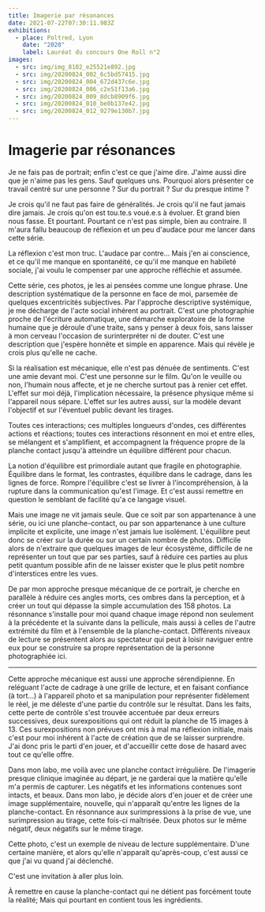 ```yaml
---
title: Imagerie par résonances
date: 2021-07-22T07:30:11.983Z
exhibitions:
  - place: Poltred, Lyon
    date: "2020"
    label: Lauréat du concours One Roll n°2
images:
  - src: img/img_8102_e25521e892.jpg
  - src: img/20200824_002_6c5bd57415.jpg
  - src: img/20200824_004_672d437c6e.jpg
  - src: img/20200824_006_c2e51f13a6.jpg
  - src: img/20200824_009_8dcb8909f6.jpg
  - src: img/20200824_010_be0b137e42.jpg
  - src: img/20200824_012_9279e130b7.jpg
---
```

# Imagerie par résonances

Je ne fais pas de portrait; enfin c'est ce que j'aime dire. J'aime aussi dire que je n'aime pas les gens. Sauf quelques uns. Pourquoi alors présenter ce travail centré sur une personne ? Sur du portrait ? Sur du presque intime ?

Je crois qu'il ne faut pas faire de généralités. Je crois qu'il ne faut jamais dire jamais. Je crois qu'on est tou.te.s voué.e.s à évoluer. Et grand bien nous fasse. 
Et pourtant. Pourtant ce n'est pas simple, bien au contraire. Il m'aura fallu beaucoup de réflexion et un peu d'audace pour me lancer dans cette série. 

La réflexion c'est mon truc. L'audace par contre... Mais j'en ai conscience, et ce qu'il me manque en spontanéité, ce qu'il me manque en habileté sociale, j'ai voulu le compenser par une approche réfléchie et assumée.

Cette série, ces photos, je les ai pensées comme une longue phrase. Une description systématique de la personne en face de moi, parsemée de quelques excentricités subjectives. Par l'approche descriptive systémique, je me décharge de l'acte social inhérent au portrait. C'est une photographie proche de l'écriture automatique, une démarche exploratoire de la forme humaine que je déroule d'une traite, sans y penser à deux fois, sans laisser à mon cerveau l'occasion de surinterpréter ni de douter. C'est une description que j'espère honnête et simple en apparence.
Mais qui révèle je crois plus qu'elle ne cache.

Si la réalisation est mécanique, elle n'est pas dénuée de sentiments. C'est une amie devant moi. C'est une personne sur le film. Qu'on le veuille ou non, l'humain nous affecte, et je ne cherche surtout pas à renier cet effet. L'effet sur moi déjà, l'implication nécessaire, la présence physique même si l'appareil nous sépare. L'effet sur les autres aussi, sur la modèle devant l'objectif et sur l'éventuel public devant les tirages.

Toutes ces interactions; ces multiples longueurs d'ondes, ces différentes actions et réactions; toutes ces interactions résonnent en moi et entre elles, se mélangent et s'amplifient, et accompagnent la fréquence propre de la planche contact jusqu'à atteindre un équilibre différent pour chacun. 

La notion d'équilibre est primordiale autant que fragile en photographie. Équilibre dans le format, les contrastes, équilibre dans le cadrage, dans les lignes de force. Rompre l'équilibre c'est se livrer à l'incompréhension, à la rupture dans la communication qu'est l'image. Et c'est aussi remettre en question le semblant de facilité qu'a ce langage visuel. 

Mais une image ne vit jamais seule. Que ce soit par son appartenance à une série, ou ici une planche-contact, ou par son appartenance à une culture implicite et explicite, une image n'est jamais lue isolément. L'équilibre peut donc se créer sur la durée ou sur un certain nombre de photos. Difficile alors de n'extraire que quelques images de leur écosystème, difficile de ne représenter un tout que par ses parties, sauf à réduire ces parties au plus petit quantum possible afin de ne laisser exister que le plus petit nombre d'interstices entre les vues.

De par mon approche presque mécanique de ce portrait, je cherche en parallèle à réduire ces angles morts, ces ombres dans la perception, et à créer un tout qui dépasse la simple accumulation des 158 photos. La résonnance s'installe pour moi quand chaque image répond non seulement à la précédente et la suivante dans la pellicule, mais aussi à celles de l'autre extrémité du film et à l'ensemble de la planche-contact. Différents niveaux de lecture se présentent alors au spectateur qui peut à loisir naviguer entre eux pour se construire sa propre représentation de la personne photographiée ici.

***

Cette approche mécanique est aussi une approche sérendipienne. En reléguant l'acte de cadrage à une grille de lecture, et en faisant confiance (à tort...) à l'appareil photo et sa manipulation pour représenter fidèlement le réel, je me déleste d'une partie du contrôle sur le résultat. Dans les faits, cette perte de contrôle s'est trouvée accentuée par deux erreurs successives, deux surexpositions qui ont réduit la planche de 15 images à 13. Ces surexpositions non prévues ont mis à mal ma réflexion initiale, mais c'est pour moi inhérent à l'acte de création que de se laisser surprendre. J'ai donc pris le parti d'en jouer, et d'accueillir cette dose de hasard avec tout ce qu'elle offre.

Dans mon labo, me voilà avec une planche contact irrégulière. De l'imagerie presque clinique imaginée au départ, je ne garderai que la matière qu'elle m'a permis de capturer. Les négatifs et les informations contenues sont intacts, et beaux.
Dans mon labo, je décide alors d'en jouer et de créer une image supplémentaire, nouvelle, qui n'apparaît qu'entre les lignes de la planche-contact. En résonnance aux surimpressions à la prise de vue, une surimpression au tirage, cette fois-ci maîtrisée. Deux photos sur le même négatif, deux négatifs sur le même tirage.

Cette photo, c'est un exemple de niveau de lecture supplémentaire. 
D'une certaine manière, et alors qu'elle n'apparaît qu'après-coup, c'est aussi ce que j'ai vu quand j'ai déclenché.

C'est une invitation à aller plus loin.

À remettre en cause la planche-contact qui ne détient pas forcément toute la réalité;
Mais qui pourtant en contient tous les ingrédients.

